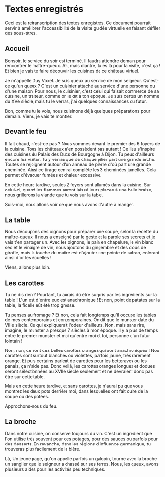 # Textes enregistrés

Ceci est la retranscription des textes enregistrés. Ce document pourrait servir à améliorer l'accessibilité de la visite guidée virtuelle en faisant défiler des sous-titres.

## Accueil

Bonsoir, le service du soir est terminé. Il faudra attendre demain pour rencontrer le maître-queux. Ah, mais diantre, tu es là pour la visite, c'est ça ! Et bien je vais te faire découvrir les cuisines de ce château virtuel.

Je m'appelle Guy Voxel. Je suis queux au service de mon seigneur. Qu'est-ce qu'un queux ? C'est un cuisinier attaché au service d'une personne ou d'une maison. Pour nous, le cuisinier, c'est celui qui faisait commerce de sa cuisine, un traiteur, comme on le dit à ton époque. Je suis certes un homme du XVe siècle, mais tu le verras, j'ai quelques connaissances du futur.

Bon, comme tu le vois, nous cuisinons déjà quelques préparations pour demain. Viens, je vais te montrer.

## Devant le feu

Il fait chaud, n'est-ce pas ? Nous sommes devant le premier des 6 foyers de la cuisine. Tous les châteaux n'en possèdent pas autant ! Ce lieu s'inspire des cuisines du Palais des Ducs de Bourgogne à Dijon. Tu peux d'ailleurs encore les visiter. Tu y verras que de chaque pilier part une grande arche. Toutes se rejoignent autour d'un anneau de pierre d'où part une grande cheminée. Ainsi ce tirage central complète les 3 cheminées jumelles. Cela permet d'évacuer fumées et chaleur excessive.

En cette heure tardive, seules 2 foyers sont allumés dans la cuisine. Sur celui-ci, quand les flammes auront laissé leurs places à une belle braise, nous grillerons la viande que tu vois sur la table.

Suis-moi, nous allons voir ce que nous avons d'autre à manger.

## La table 

Nous découpons des oignons pour préparer une soupe, selon la recette du maître-queux. Il nous a enseigné par le geste et la parole ses secrets et je vais t'en partager un. Avec les oignons, le pain en chapelure, le vin blanc sec et le vinaigre de vin, nous ajoutons du gingembre et des clous de girofle, mais la touche du maître est d'ajouter une pointe de safran, colorant ainsi d'or les écuelles !

Viens, allons plus loin.

## Les carottes

Tu ne dis rien ? Pourtant, tu aurais dû être surpris par les ingrédients sur la table ! L'un est d'entre eux est anachronique ! Et non, point de patates sur la table, la ficelle eût été trop grosse.

Tu penses au fromage ? Et non, cela fait longtemps qu'il occupe les tables de mes contemporains et contemporaines. On dit que le munster date du VIIIe siècle. Ce qui expliquerait l'odeur d'ailleurs. Non, mais sans rire, imagine, le munster a presque 7 siècles à mon époque. Il y a plus de temps entre le premier munster et moi qu'entre moi et toi, personne d'un futur lointain !

Non, non, ce sont ces belles carottes oranges qui sont anachroniques ! Nos carottes sont surtout blanches ou violettes, parfois jaune, très rarement orange. Et puis certains parlent de carottes pour les betteraves ou les panais, ça n'aide pas. Donc voilà, les carottes oranges longues et dodues seront sélectionnées au XVIIe siècle seulement et ne devraient donc pas être sur cette table.

Mais en cette heure tardive, et sans carottes, je n'aurai pu que vous montrez les deux pots derrière moi, dans lesquelles ont fait cuire de la soupe ou des potées.

Approchons-nous du feu.

## La broche

Dans notre cuisine, on conserve toujours du vin. C'est un ingrédient que l'on utilise très souvent pour des potages, pour des sauces ou parfois pour des desserts. En revanche, dans les régions d'influence germanique, tu trouveras plus facilement de la bière.

Là, Un jeune page, qu'on appelle parfois un galopin, tourne avec la broche un sanglier que le seigneur a chassé sur ses terres. Nous, les queux, avons plusieurs aides pour les activités peu techniques.


